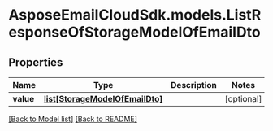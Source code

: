 # AsposeEmailCloudSdk.models.ListResponseOfStorageModelOfEmailDto

## Properties
Name | Type | Description | Notes
------------ | ------------- | ------------- | -------------
**value** |[**list[StorageModelOfEmailDto]**](StorageModelOfEmailDto.md) | |[optional] 




[[Back to Model list]](Models.md) [[Back to README]](README.md)

